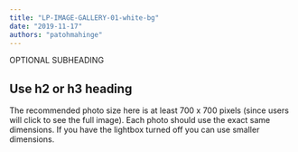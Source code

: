 ```yaml
---
title: "LP-IMAGE-GALLERY-01-white-bg"
date: "2019-11-17"
authors: "patohmahinge"
---
```


OPTIONAL SUBHEADING

## Use h2 or h3 heading

The recommended photo size here is at least 700 x 700 pixels (since users will click to see the full image). Each photo should use the exact same dimensions. If you have the lightbox turned off you can use smaller dimensions.
